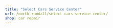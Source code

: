 ```yaml
---
title: "Select Cars Service Center"
url: /north-randall/select-cars-service-center/
shop: car repair
---
```

